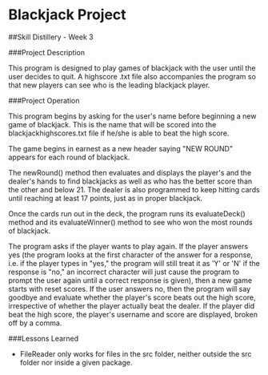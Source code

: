 # Blackjack Project

##Skill Distillery - Week 3

###Project Description

This program is designed to play games of blackjack with the user until the user decides to quit. A highscore .txt file also accompanies the program so that new players can see who is the leading blackjack player.

###Project Operation

This program begins by asking for the user's name before beginning a new game of blackjack. This is the name that will be scored into the blackjackhighscores.txt file if he/she is able to beat the high score.

The game begins in earnest as a new header saying "NEW ROUND" appears for each round of blackjack.

The newRound() method then evaluates and displays the player's and the dealer's hands to find blackjacks as well as who has the better score than the other and below 21. The dealer is also programmed to keep hitting cards until reaching at least 17 points, just as in proper blackjack.

Once the cards run out in the deck, the program runs its evaluateDeck() method and its evaluateWinner() method to see who won the most rounds of blackjack.

The program asks if the player wants to play again. If the player answers yes (the program looks at the first character of the answer for a response, i.e. if the player types in "yes," the program will still treat it as 'Y' or 'N' if the response is "no," an incorrect character will just cause the program to prompt the user again until a correct response is given), then a new game starts with reset scores. If the user answers no, then the program will say goodbye and evaluate whether the player's score beats out the high score, irrespective of whether the player actually beat the dealer. If the player did beat the high score, the player's username and score are displayed, broken off by a comma.

###Lessons Learned

- FileReader only works for files in the src folder, neither outside the src folder nor inside a given package.